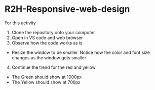 # R2H-Responsive-web-design
For this activity 
1. Clone the repository onto your computer
2. Open in VS code and web browser
3. Observe how the code works as is

+ Resize the window to be smaller. Notice how the color and font size changes as the window gets smaller

4. Continue the trend for the red and yellow

+ The Green should show at 1000px
+ The Yellow should show at 700px
